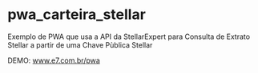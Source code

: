 # pwa_carteira_stellar

Exemplo de PWA que usa a API da StellarExpert para Consulta de Extrato Stellar a partir de uma Chave Pùblica Stellar

DEMO: www.e7.com.br/pwa

